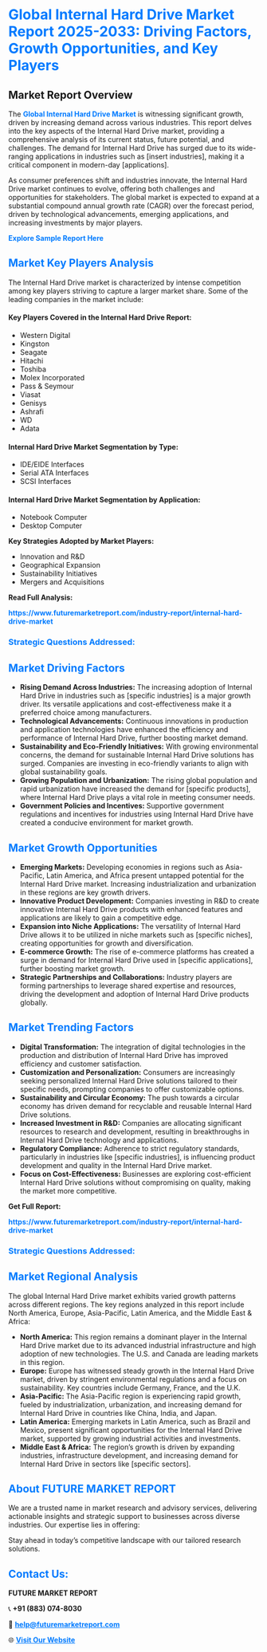 <h1 style="color: #007BFF;">Global Internal Hard Drive Market Report 2025-2033: Driving Factors, Growth Opportunities, and Key Players</h1>

<section id="overview">
<h2>Market Report Overview</h2>
<p>The <a href="https://www.futuremarketreport.com/industry-report/internal-hard-drive-market" style="color: #007BFF; text-decoration: none;"><strong>Global Internal Hard Drive Market</strong></a> is witnessing significant growth, driven by increasing demand across various industries. This report delves into the key aspects of the Internal Hard Drive market, providing a comprehensive analysis of its current status, future potential, and challenges. The demand for Internal Hard Drive has surged due to its wide-ranging applications in industries such as [insert industries], making it a critical component in modern-day [applications].</p>
<p>As consumer preferences shift and industries innovate, the Internal Hard Drive market continues to evolve, offering both challenges and opportunities for stakeholders. The global market is expected to expand at a substantial compound annual growth rate (CAGR) over the forecast period, driven by technological advancements, emerging applications, and increasing investments by major players.</p>
</section>

<section id="overview">
<p><a href="https://www.futuremarketreport.com/request-sample/reportId=81642" style="color: #007BFF; text-decoration: none;"><strong>Explore Sample Report Here</strong></a></p>
</section>

<section id="key-players">
<h2 style="color: #007BFF;">Market Key Players Analysis</h2>
<p>The Internal Hard Drive market is characterized by intense competition among key players striving to capture a larger market share. Some of the leading companies in the market include:</p>
<h4>Key Players Covered in the Internal Hard Drive Report:</h4>
<ul><li>Western Digital</li><li>Kingston</li><li>Seagate</li><li>Hitachi</li><li>Toshiba</li><li>Molex Incorporated</li><li>Pass &amp; Seymour</li><li>Viasat</li><li>Genisys</li><li>Ashrafi</li><li>WD</li><li>Adata</li></ul>
<h4>Internal Hard Drive Market Segmentation by Type:</h4>
<ul><li>IDE/EIDE Interfaces</li><li>Serial ATA Interfaces</li><li>SCSI Interfaces</li></ul>

<h4>Internal Hard Drive Market Segmentation by Application:</h4>
<ul><li>Notebook Computer</li><li>Desktop Computer</li></ul>
<p><strong>Key Strategies Adopted by Market Players:</strong></p>
<ul>
<li>Innovation and R&D</li>
<li>Geographical Expansion</li>
<li>Sustainability Initiatives</li>
<li>Mergers and Acquisitions</li>
</ul>
</section>

<section>
<p><strong>Read Full Analysis: </strong></p><a href="https://www.futuremarketreport.com/industry-report/internal-hard-drive-market" style="color: #007BFF; text-decoration: none;"><strong>https://www.futuremarketreport.com/industry-report/internal-hard-drive-market</strong></a>
<h3 style="color: #007BFF;">Strategic Questions Addressed:</h3>
</section>

<section id="driving-factors">
<h2 style="color: #007BFF;">Market Driving Factors</h2>
<ul>
<li><strong>Rising Demand Across Industries:</strong> The increasing adoption of Internal Hard Drive in industries such as [specific industries] is a major growth driver. Its versatile applications and cost-effectiveness make it a preferred choice among manufacturers.</li>
<li><strong>Technological Advancements:</strong> Continuous innovations in production and application technologies have enhanced the efficiency and performance of Internal Hard Drive, further boosting market demand.</li>
<li><strong>Sustainability and Eco-Friendly Initiatives:</strong> With growing environmental concerns, the demand for sustainable Internal Hard Drive solutions has surged. Companies are investing in eco-friendly variants to align with global sustainability goals.</li>
<li><strong>Growing Population and Urbanization:</strong> The rising global population and rapid urbanization have increased the demand for [specific products], where Internal Hard Drive plays a vital role in meeting consumer needs.</li>
<li><strong>Government Policies and Incentives:</strong> Supportive government regulations and incentives for industries using Internal Hard Drive have created a conducive environment for market growth.</li>
</ul>
</section>

<section id="growth-opportunities">
<h2 style="color: #007BFF;">Market Growth Opportunities</h2>
<ul>
<li><strong>Emerging Markets:</strong> Developing economies in regions such as Asia-Pacific, Latin America, and Africa present untapped potential for the Internal Hard Drive market. Increasing industrialization and urbanization in these regions are key growth drivers.</li>
<li><strong>Innovative Product Development:</strong> Companies investing in R&D to create innovative Internal Hard Drive products with enhanced features and applications are likely to gain a competitive edge.</li>
<li><strong>Expansion into Niche Applications:</strong> The versatility of Internal Hard Drive allows it to be utilized in niche markets such as [specific niches], creating opportunities for growth and diversification.</li>
<li><strong>E-commerce Growth:</strong> The rise of e-commerce platforms has created a surge in demand for Internal Hard Drive used in [specific applications], further boosting market growth.</li>
<li><strong>Strategic Partnerships and Collaborations:</strong> Industry players are forming partnerships to leverage shared expertise and resources, driving the development and adoption of Internal Hard Drive products globally.</li>
</ul>
</section>

<section id="trending-factors">
<h2 style="color: #007BFF;">Market Trending Factors</h2>
<ul>
<li><strong>Digital Transformation:</strong> The integration of digital technologies in the production and distribution of Internal Hard Drive has improved efficiency and customer satisfaction.</li>
<li><strong>Customization and Personalization:</strong> Consumers are increasingly seeking personalized Internal Hard Drive solutions tailored to their specific needs, prompting companies to offer customizable options.</li>
<li><strong>Sustainability and Circular Economy:</strong> The push towards a circular economy has driven demand for recyclable and reusable Internal Hard Drive solutions.</li>
<li><strong>Increased Investment in R&D:</strong> Companies are allocating significant resources to research and development, resulting in breakthroughs in Internal Hard Drive technology and applications.</li>
<li><strong>Regulatory Compliance:</strong> Adherence to strict regulatory standards, particularly in industries like [specific industries], is influencing product development and quality in the Internal Hard Drive market.</li>
<li><strong>Focus on Cost-Effectiveness:</strong> Businesses are exploring cost-efficient Internal Hard Drive solutions without compromising on quality, making the market more competitive.</li>
</ul>
</section>

<section>
<p><strong>Get Full Report: </strong></p><a href="https://www.futuremarketreport.com/industry-report/internal-hard-drive-market" style="color: #007BFF; text-decoration: none;"><strong>https://www.futuremarketreport.com/industry-report/internal-hard-drive-market</strong></a>
<h3 style="color: #007BFF;">Strategic Questions Addressed:</h3>
</section>


<section id="regional-analysis">
<h2 style="color: #007BFF;">Market Regional Analysis</h2>
<p>The global Internal Hard Drive market exhibits varied growth patterns across different regions. The key regions analyzed in this report include North America, Europe, Asia-Pacific, Latin America, and the Middle East & Africa:</p>
<ul>
<li><strong>North America:</strong> This region remains a dominant player in the Internal Hard Drive market due to its advanced industrial infrastructure and high adoption of new technologies. The U.S. and Canada are leading markets in this region.</li>
<li><strong>Europe:</strong> Europe has witnessed steady growth in the Internal Hard Drive market, driven by stringent environmental regulations and a focus on sustainability. Key countries include Germany, France, and the U.K.</li>
<li><strong>Asia-Pacific:</strong> The Asia-Pacific region is experiencing rapid growth, fueled by industrialization, urbanization, and increasing demand for Internal Hard Drive in countries like China, India, and Japan.</li>
<li><strong>Latin America:</strong> Emerging markets in Latin America, such as Brazil and Mexico, present significant opportunities for the Internal Hard Drive market, supported by growing industrial activities and investments.</li>
<li><strong>Middle East & Africa:</strong> The region’s growth is driven by expanding industries, infrastructure development, and increasing demand for Internal Hard Drive in sectors like [specific sectors].</li>
</ul>
</section>

<footer>
<h2 style="color: #007BFF;">About FUTURE MARKET REPORT</h2>
<p>We are a trusted name in market research and advisory services, delivering actionable insights and strategic support to businesses across diverse industries. Our expertise lies in offering:</p>

<p>Stay ahead in today’s competitive landscape with our tailored research solutions.</p>

<h2 style="color: #007BFF;">Contact Us:</h2>
<p><strong>FUTURE MARKET REPORT</strong></p>
<p>📞 <strong>+91 (883) 074-8030</strong></p>
<p>📧 <strong><a href="mailto:help@futuremarketreport.com" style="color: #007BFF;">help@futuremarketreport.com</a></strong></p>
<p>🌐 <strong><a href="https://www.futuremarketreport.com/" style="color: #007BFF;">Visit Our Website</a></strong></p>
</footer>